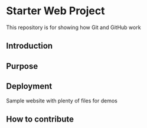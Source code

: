 # Starter Web Project

This repository is for showing how Git and GitHub work

## Introduction

## Purpose


## Deployment
Sample website with plenty of files for demos

## How to contribute